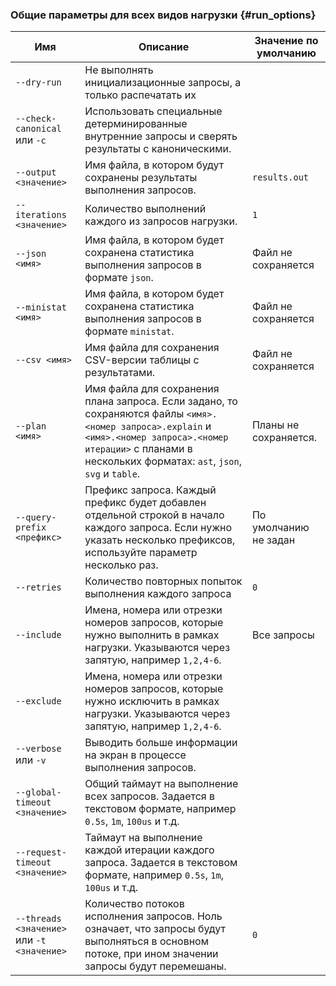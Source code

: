 ### Общие параметры для всех видов нагрузки {#run_options}

Имя | Описание | Значение по умолчанию
---|---|---
`--dry-run` | Не выполнять инициализационные запросы, а только распечатать их |
`--check-canonical` или `-c` | Использовать специальные детерминированные внутренние запросы и сверять результаты с каноническими. |
`--output <значение>` |  Имя файла, в котором будут сохранены результаты выполнения запросов. | `results.out`
`--iterations <значение>` | Количество выполнений каждого из запросов нагрузки. | `1`
`--json <имя>` | Имя файла, в котором будет сохранена статистика выполнения запросов в формате `json`. | Файл не сохраняется
`--ministat <имя>` | Имя файла, в котором будет сохранена статистика выполнения запросов в формате `ministat`. | Файл не сохраняется
`--csv <имя>` | Имя файла для сохранения CSV-версии таблицы с результатами. | Файл не сохраняется
`--plan  <имя>` | Имя файла для сохранения плана запроса. Если задано, то сохраняются файлы `<имя>.<номер запроса>.explain` и `<имя>.<номер запроса>.<номер итерации>` с планами в нескольких форматах: `ast`, `json`, `svg` и `table`. | Планы не сохраняется.
`--query-prefix <префикс>` | Префикс запроса. Каждый префикс будет добавлен отдельной строкой в начало каждого запроса. Если нужно указать несколько префиксов, используйте параметр несколько раз. | По умолчанию не задан
`--retries` | Количество повторных попыток выполнения каждого запроса | `0`
`--include` | Имена, номера или отрезки номеров запросов, которые нужно выполнить в рамках нагрузки. Указываются через запятую, например `1,2,4-6`. | Все запросы
`--exclude` | Имена, номера или отрезки номеров запросов, которые нужно исключить в рамках нагрузки. Указываются через запятую, например `1,2,4-6`. |
`--verbose` или `-v` | Выводить больше информации на экран в процессе выполнения запросов. |
`--global-timeout <значение>` | Общий таймаут на выполнение всех запросов. Задается в текстовом формате, например `0.5s`, `1m`, `100us` и т.д.|
`--request-timeout <значение>` | Таймаут на выполнение каждой итерации каждого запроса. Задается в текстовом формате, например `0.5s`, `1m`, `100us` и т.д.|
`--threads <значение>` или `-t <значение>` | Количество потоков исполнения запросов. Ноль означает, что запросы будут выполняться в основном потоке, при ином значении запросы будут перемешаны. | `0`
